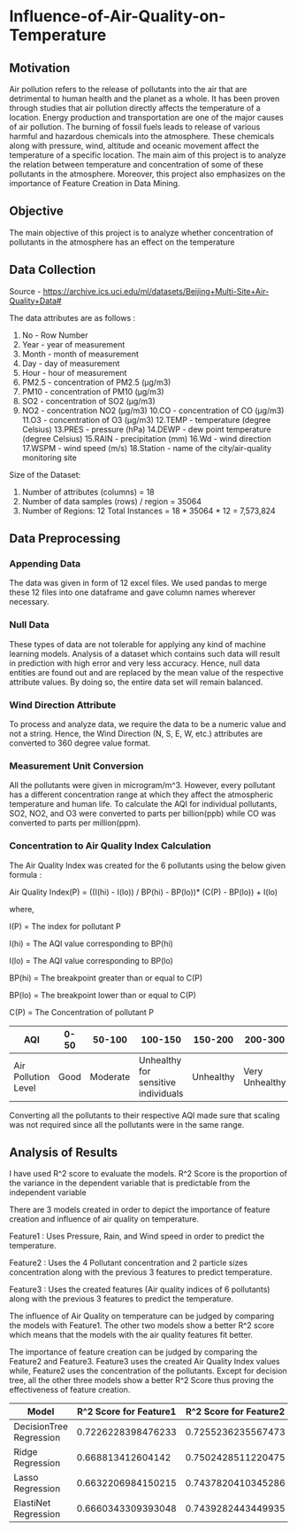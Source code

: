 # Influence-of-Air-Quality-on-Temperature
## Motivation 
Air pollution refers to the release of pollutants into the air that are
detrimental to human health and the planet as a whole. It has been proven through
studies that air pollution directly affects the temperature of a location. Energy production
and transportation are one of the major causes of air pollution. The burning of fossil
fuels leads to release of various harmful and hazardous chemicals into the atmosphere.
These chemicals along with pressure, wind, altitude and oceanic movement affect the
temperature of a specific location. The main aim of this project is to analyze the relation between
temperature and concentration of some of these pollutants in the
atmosphere. Moreover, this project also emphasizes on the importance of Feature Creation in Data Mining.

## Objective
The main objective of this project is to analyze whether concentration of
pollutants in the atmosphere has an effect on the temperature

## Data Collection
Source - https://archive.ics.uci.edu/ml/datasets/Beijing+Multi-Site+Air-Quality+Data#

The data attributes are as follows :
1. No - Row Number
2. Year - year of measurement
3. Month - month of measurement
4. Day - day of measurement
5. Hour - hour of measurement
6. PM2.5 - concentration of PM2.5 (μg/m3)
7. PM10 - concentration of PM10 (μg/m3)
8. SO2 - concentration of SO2 (μg/m3)
9. NO2 - concentration NO2 (μg/m3)
10.CO - concentration of CO (μg/m3)
11.O3 - concentration of O3 (μg/m3)
12.TEMP - temperature (degree Celsius)
13.PRES - pressure (hPa)
14.DEWP - dew point temperature (degree Celsius)
15.RAIN - precipitation (mm)
16.Wd - wind direction
17.WSPM - wind speed (m/s)
18.Station - name of the city/air-quality monitoring site

Size of the Dataset:
1. Number of attributes (columns) = 18
2. Number of data samples (rows) / region = 35064
3. Number of Regions: 12
Total Instances = 18 * 35064 * 12 = 7,573,824

## Data Preprocessing
### Appending Data
The data was given in form of 12 excel files. We used pandas to
merge these 12 files into one dataframe and gave column names wherever necessary.
### Null Data
These types of data are not tolerable for applying any kind of machine
learning models. Analysis of a dataset which contains such data will result in prediction
with high error and very less accuracy. Hence, null data entities are found out and are
replaced by the mean value of the respective attribute values. By doing so, the entire
data set will remain balanced.
### Wind Direction Attribute
To process and analyze data, we require the data to be a
numeric value and not a string. Hence, the Wind Direction (N, S, E, W, etc.) attributes
are converted to 360 degree value format.
### Measurement Unit Conversion
All the pollutants were given in microgram/m^3.
However, every pollutant has a different concentration range at which they affect the
atmospheric temperature and human life. To calculate the AQI for individual pollutants,
SO2, NO2, and O3 were converted to parts per billion(ppb) while CO was converted to
parts per million(ppm).

### Concentration to Air Quality Index Calculation

The Air Quality Index was created for the 6 pollutants using the below given formula : 

Air Quality Index(P) = ((I(hi) - I(lo)) / BP(hi) - BP(lo))* (C(P) - BP(lo)) + I(lo)

where,

I(P) = The index for pollutant P

I(hi) = The AQI value corresponding to BP(hi)

I(lo) = The AQI value corresponding to BP(lo)

BP(hi) = The breakpoint greater than or equal to C(P)

BP(lo) = The breakpoint lower than or equal to C(P)

C(P) = The Concentration of pollutant P

AQI | 0-50 | 50-100 | 100-150 | 150-200 | 200-300 | 300-500
--- | ---- | ------ | ------- | ------- | ------- | -------
Air Pollution Level | Good | Moderate | Unhealthy for sensitive individuals | Unhealthy | Very Unhealthy | Hazardous

Converting all the pollutants to their respective AQI made sure that scaling was not
required since all the pollutants were in the same range.


## Analysis of Results

I have used R^2 score to evaluate the models.  R^2 Score is the proportion of the variance in the dependent variable that is predictable from the independent variable

There are 3 models created in order to depict the importance of feature creation and influence of air quality on temperature. 

Feature1 : Uses Pressure, Rain, and Wind speed in order to predict the temperature.

Feature2 : Uses the 4 Pollutant concentration and 2 particle sizes concentration along with the previous 3 features to predict temperature.

Feature3 : Uses the created features (Air quality indices of 6 pollutants) along with the previous 3 features to predict the temperature.

The influence of Air Quality on temperature can be judged by comparing the models with Feature1. The other two models show a better R^2 score which means that the models
with the air quality features fit better. 

The importance of feature creation can be judged by comparing the Feature2 and Feature3. Feature3 uses the created Air Quality Index values while,
Feature2 uses the concentration of the pollutants. Except for decision tree, all the other three models show a better R^2 Score thus proving the effectiveness
of feature creation.



Model | R^2 Score for Feature1 | R^2 Score for Feature2 | R^2 Score for Feature3
----- | ---------------------- | ---------------------- | ---------------------- |
DecisionTree Regression | 0.7226228398476233 | 0.7255236235567473 | 0.7254002902689967
Ridge Regression | 0.668813412604142 | 0.7502428511220475 | 0.7507785142635952
Lasso Regression | 0.6632206984150215 | 0.7437820410345286 | 0.7502508124379266
ElastiNet Regression | 0.6660343309393048 | 0.7439282443449935 | 0.7504926807317898
